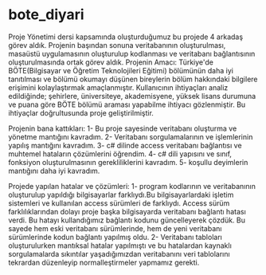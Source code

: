 # bote_diyari
 Proje Yönetimi dersi kapsamında oluşturduğumuz bu projede 4 arkadaş görev aldık. Projenin başından sonuna veritabanının oluşturulması, masaüstü uygulamasının oluşturulup kodlanması ve veritabanı bağlantısının oluşturulmasında ortak görev aldık. 
 Projenin Amacı: Türkiye'de BÖTE(Bilgisayar ve Öğretim Teknolojileri Eğitimi) bölümünün daha iyi tanıtılması ve bölümü okumayı düşünen bireylerin bölüm hakkındaki bilgilere erişimini kolaylaştırmak amaçlanmıştır.
 Kullanıcının ihtiyaçları analiz edildiğinde; şehirlere, üniversiteye, akademisyene, yüksek lisans durumuna ve puana göre BÖTE bölümü araması yapabilme ihtiyacı gözlenmiştir. Bu ihtiyaçlar doğrultusunda proje geliştirilmiştir.
 
 Projenin bana kattıkları:
 1- Bu proje sayesinde veritabanı oluşturma ve yönetme mantığını kavradım.
 2- Veritabanı sorgulamalarının ve işlemlerinin yapılış mantığını kavradım.
 3- c# dilinde access veritabanı bağlantısı ve muhtemel hataların çözümlerini öğrendim.
 4- c# dili yapısını ve sınıf, fonksiyon oluşturulmasının gerekliliklerini kavradım.
 5- koşullu deyimlerin mantığını daha iyi kavradım.
 
 Projede yapılan hatalar ve çözümleri:
 1- program kodlarının ve veritabanının oluşturulup yapıldığı bilgisayarlar farklıydı.Bu bilgisayarlardaki işletim sistemleri ve kullanılan access sürümleri de farklıydı. Access sürüm farklılıklarından dolayı proje başka bilgisayarda veritabanı bağlantı hatası verdi. Bu hatayı kullandığımız bağlantı kodunu güncelleyerek çözdük. Bu sayede hem eski veritabanı sürümlerinde, hem de yeni veritabanı sürümlerinde kodun bağlantı yapılmış oldu.
 2- Veritabanı tabloları oluşturulurken mantıksal hatalar yapılmıştı ve bu hatalardan kaynaklı sorgulamalarda sıkıntılar yaşadığımızdan veritabanını veri tablolarını tekrardan düzenleyip normalleştirmeler yapmamız gerekti.
